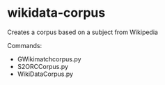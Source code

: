 # wikidata-corpus
Creates a corpus based on a subject from Wikipedia

Commands:
- GWikimatchcorpus.py
- S2ORCCorpus.py
- WikiDataCorpus.py